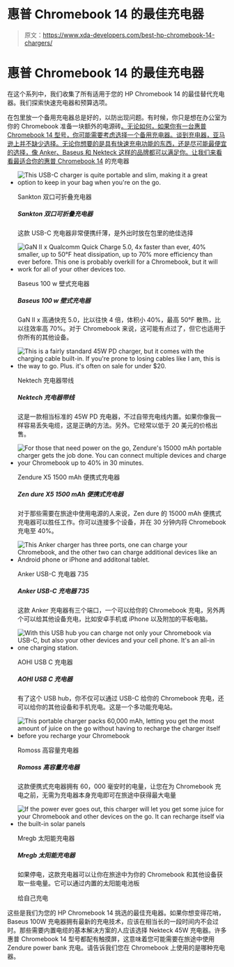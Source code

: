 # 惠普 Chromebook 14 的最佳充电器

> 原文：<https://www.xda-developers.com/best-hp-chromebook-14-chargers/>

# 惠普 Chromebook 14 的最佳充电器

在这个系列中，我们收集了所有适用于您的 HP Chromebook 14 的最佳替代充电器。我们探索快速充电器和预算选项。

在包里放一个备用充电器总是好的，以防出现问题。有时候，你只是想在办公室为你的 Chromebook 准备一块额外的电源砖[。无论如何，如果你有一台惠普 Chromebook 14 型号，你可能需要考虑选择一个备用充电器。谈到充电器，亚马逊上并不缺少选择。无论你想要的是具有快速充电功能的东西，还是尽可能最便宜的选择，像 Anker、Baseus 和 Nekteck 这样的品牌都可以满足你。让我们来看看最适合你的](https://www.xda-developers.com/best-chromebooks)[惠普 Chromebook 14](https://www.xda-developers.com/best-hp-chromebooks) 的充电器

*   <picture>![This USB-C charger is quite portable and slim, making it a great option to keep in your bag when you're on the go.](img/04207e44565872489eaf37a40072e65b.png)</picture>

    Sankton 双口可折叠充电器

    ##### Sankton 双口可折叠充电器

    这款 USB-C 充电器非常便携纤薄，是外出时放在包里的绝佳选择

*   <picture>![GaN II x Qualcomm Quick Charge 5.0, 4x faster than ever, 40% smaller, up to 50°F heat dissipation, up to 70% more efficiency than ever before. This one is probably overkill for a Chromebook, but it will work for all of your other devices too.](img/615a75694563b79dff87bb7a7b57a846.png)</picture>

    Baseus 100 w 壁式充电器

    ##### Baseus 100 w 壁式充电器

    GaN II x 高通快充 5.0，比以往快 4 倍，体积小 40%，最高 50°F 散热，比以往效率高 70%。对于 Chromebook 来说，这可能有点过了，但它也适用于你所有的其他设备。

*   <picture>![This is a fairly standard 45W PD charger, but it comes with the charging cable built-in. If you're prone to losing cables like I am, this is the way to go. Plus. it's often on sale for under $20.](img/7a4030d8c1e77997fc708445dbdabc82.png)</picture>

    Nektech 充电器带线

    ##### Nektech 充电器带线

    这是一款相当标准的 45W PD 充电器，不过自带充电线内置。如果你像我一样容易丢失电缆，这是正确的方法。另外。它经常以低于 20 美元的价格出售。

*   <picture>![For those that need power on the go, Zendure's 15000 mAh portable charger gets the job done. You can connect multiple devices and charge your Chromebook up to 40% in 30 minutes.](img/b1aa0d905ab11ae6162e5529c9c808b9.png)</picture>

    Zendure X5 1500 mAh 便携式充电器

    ##### Zen dure X5 1500 mAh 便携式充电器

    对于那些需要在旅途中使用电源的人来说，Zen dure 的 15000 mAh 便携式充电器可以胜任工作。你可以连接多个设备，并在 30 分钟内将 Chromebook 充电至 40%。

*   <picture>![This Anker charger has three ports, one can charge your Chromebook, and the other two can charge additional devices like an Android phone or iPhone and additonal tablet.](img/06e8e02704b16c0472e204f099118445.png)</picture>

    Anker USB-C 充电器 735

    ##### Anker USB-C 充电器 735

    这款 Anker 充电器有三个端口，一个可以给你的 Chromebook 充电，另外两个可以给其他设备充电，比如安卓手机或 iPhone 以及附加的平板电脑。

*   <picture>![With this USB hub you can charge not only your Chromebook via USB-C, but also your other devices and your cell phone. It's an all-in one charging station.](img/7735f1b3e6b02c94bd2437acca7a23cb.png)</picture>

    AOHI USB C 充电器

    ##### AOHI USB C 充电器

    有了这个 USB hub，你不仅可以通过 USB-C 给你的 Chromebook 充电，还可以给你的其他设备和手机充电。这是一个多功能充电站。

*   <picture>![This portable charger packs 60,000 mAh, letting you get the most amount of juice on the go without having to recharge the charger itself before you recharge your Chromebook](img/e3e04dcf8e10fdf5d24e5170c8710b32.png)</picture>

    Romoss 高容量充电器

    ##### Romoss 高容量充电器

    这款便携式充电器拥有 60，000 毫安时的电量，让您在为 Chromebook 充电之前，无需为充电器本身充电即可在旅途中获得最大电量

*   <picture>![If the power ever goes out, this charger will let you get some juice for your Chromebook and other devices on the go. It can recharge itself via the built-in solar panels](img/a74a83aec2ffc4b6ead8091a85c652c9.png)</picture>

    Mregb 太阳能充电器

    ##### Mregb 太阳能充电器

    如果停电，这款充电器可以让你在旅途中为你的 Chromebook 和其他设备获取一些电量。它可以通过内置的太阳能电池板

    给自己充电

这些是我们为您的 HP Chromebook 14 挑选的最佳充电器。如果你想变得花哨，Baseus 100W 充电器拥有最新的充电技术，应该在相当长的一段时间内不会过时。那些需要内置电缆的基本解决方案的人应该选择 Nekteck 45W 充电器。许多惠普 Chromebook 14 型号都配有触摸屏，这意味着您可能需要在旅途中使用 Zendure power bank 充电。请告诉我们您在 Chromebook 上使用的是哪种充电器。